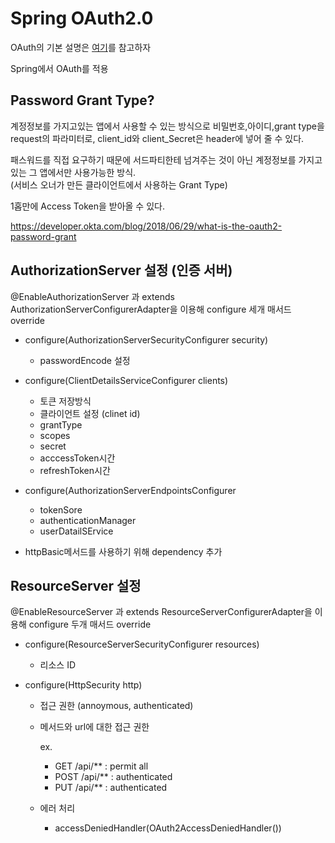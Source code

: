 # Spring OAuth2.0

OAuth의 기본 설명은 [여기](/web/OAuth.md)를 참고하자

Spring에서 OAuth를 적용

## Password Grant Type?

계정정보를 가지고있는 앱에서 사용할 수 있는 방식으로 비밀번호,아이디,grant type을 request의 파라미터로, client_id와 client_Secret은 header에 넣어 줄 수 있다.

패스워드를 직접 요구하기 때문에 서드파티한테 넘겨주는 것이 아닌 계정정보를 가지고있는 그 앱에서만 사용가능한 방식.
<br>(서비스 오너가 만든 클라이언트에서 사용하는 Grant Type)

1홉만에 Access Token을 받아올 수 있다.

https://developer.okta.com/blog/2018/06/29/what-is-the-oauth2-password-grant

## AuthorizationServer 설정 (인증 서버)

@EnableAuthorizationServer 과 extends AuthorizationServerConfigurerAdapter을 이용해 configure 세개 매서드 override

- configure(AuthorizationServerSecurityConfigurer security)

  - passwordEncode 설정

- configure(ClientDetailsServiceConfigurer clients)

  - 토큰 저장방식
  - 클라이언트 설정 (clinet id)
  - grantType
  - scopes
  - secret
  - acccessToken시간
  - refreshToken시간

- configure(AuthorizationServerEndpointsConfigurer

  - tokenSore
  - authenticationManager
  - userDatailSErvice

- httpBasic메서드를 사용하기 위해 dependency 추가

## ResourceServer 설정

@EnableResourceServer 과 extends ResourceServerConfigurerAdapter을 이용해 configure 두개 매서드 override

- configure(ResourceServerSecurityConfigurer resources)

  - 리소스 ID

- configure(HttpSecurity http)

  - 접근 권한 (annoymous, authenticated)
  - 메서드와 url에 대한 접근 권한

    ex.

    - GET /api/\*\* : permit all
    - POST /api/\*\* : authenticated
    - PUT /api/\*\* : authenticated

  - 에러 처리
    - accessDeniedHandler(OAuth2AccessDeniedHandler())
